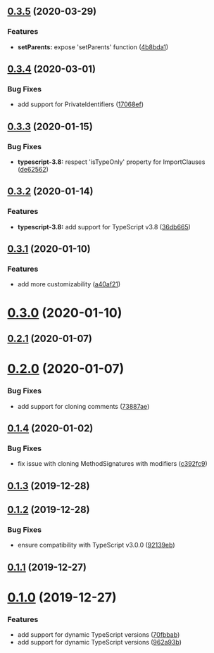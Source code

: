 ## [0.3.5](https://github.com/wessberg/ts-clone-node/compare/v0.3.4...v0.3.5) (2020-03-29)

### Features

- **setParents:** expose 'setParents' function ([4b8bda1](https://github.com/wessberg/ts-clone-node/commit/4b8bda129efabfe294f5727c66065de7b4fcf5b2))

## [0.3.4](https://github.com/wessberg/ts-clone-node/compare/v0.3.3...v0.3.4) (2020-03-01)

### Bug Fixes

- add support for PrivateIdentifiers ([17068ef](https://github.com/wessberg/ts-clone-node/commit/17068efe864dfc941bd127ceb983d2257915de8e))

## [0.3.3](https://github.com/wessberg/ts-clone-node/compare/v0.3.2...v0.3.3) (2020-01-15)

### Bug Fixes

- **typescript-3.8:** respect 'isTypeOnly' property for ImportClauses ([de62562](https://github.com/wessberg/ts-clone-node/commit/de6256219652246694f82a66a941ab62dce155f5))

## [0.3.2](https://github.com/wessberg/ts-clone-node/compare/v0.3.1...v0.3.2) (2020-01-14)

### Features

- **typescript-3.8:** add support for TypeScript v3.8 ([36db665](https://github.com/wessberg/ts-clone-node/commit/36db665a59db776e7f5669c34cc6a351cad780a2))

## [0.3.1](https://github.com/wessberg/ts-clone-node/compare/v0.3.0...v0.3.1) (2020-01-10)

### Features

- add more customizability ([a40af21](https://github.com/wessberg/ts-clone-node/commit/a40af21f1e8e7f784067ed859aeb4081474530cd))

# [0.3.0](https://github.com/wessberg/ts-clone-node/compare/v0.2.1...v0.3.0) (2020-01-10)

## [0.2.1](https://github.com/wessberg/ts-clone-node/compare/v0.2.0...v0.2.1) (2020-01-07)

# [0.2.0](https://github.com/wessberg/ts-clone-node/compare/v0.1.4...v0.2.0) (2020-01-07)

### Bug Fixes

- add support for cloning comments ([73887ae](https://github.com/wessberg/ts-clone-node/commit/73887aeba63fb33e49b30ecfeda2ea2073e1d5c9))

## [0.1.4](https://github.com/wessberg/ts-clone-node/compare/v0.1.3...v0.1.4) (2020-01-02)

### Bug Fixes

- fix issue with cloning MethodSignatures with modifiers ([c392fc9](https://github.com/wessberg/ts-clone-node/commit/c392fc9dd5f0115258c0ef9d3cbd10637b624c86))

## [0.1.3](https://github.com/wessberg/ts-clone-node/compare/v0.1.2...v0.1.3) (2019-12-28)

## [0.1.2](https://github.com/wessberg/ts-clone-node/compare/v0.1.1...v0.1.2) (2019-12-28)

### Bug Fixes

- ensure compatibility with TypeScript v3.0.0 ([92139eb](https://github.com/wessberg/ts-clone-node/commit/92139ebaefca69c98f2ced3c36b3f59f920b6bcd))

## [0.1.1](https://github.com/wessberg/ts-clone-node/compare/v0.1.0...v0.1.1) (2019-12-27)

# [0.1.0](https://github.com/wessberg/ts-clone-node/compare/962a93b9b5ffabe591d4600eeef977a5394b0854...v0.1.0) (2019-12-27)

### Features

- add support for dynamic TypeScript versions ([70fbbab](https://github.com/wessberg/ts-clone-node/commit/70fbbabde8a8c8a841725ed8820d48422b99bf60))
- add support for dynamic TypeScript versions ([962a93b](https://github.com/wessberg/ts-clone-node/commit/962a93b9b5ffabe591d4600eeef977a5394b0854))
